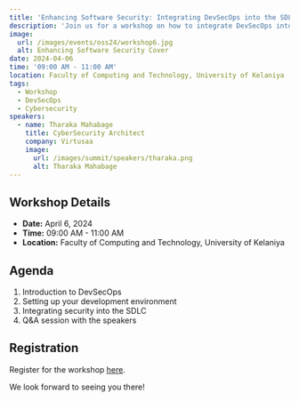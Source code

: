 ```yaml
---
title: 'Enhancing Software Security: Integrating DevSecOps into the SDLC for Robust Protection'
description: 'Join us for a workshop on how to integrate DevSecOps into the SDLC for robust software security.'
image:
  url: /images/events/oss24/workshop6.jpg
  alt: Enhancing Software Security Cover
date: 2024-04-06
time: '09:00 AM - 11:00 AM'
location: Faculty of Computing and Technology, University of Kelaniya
tags:
  - Workshop
  - DevSecOps
  - Cybersecurity
speakers:
  - name: Tharaka Mahabage
    title: CyberSecurity Architect
    company: Virtusaa
    image:
      url: /images/summit/speakers/tharaka.png
      alt: Tharaka Mahabage
---
```


## Workshop Details

- **Date:** April 6, 2024
- **Time:** 09:00 AM - 11:00 AM
- **Location:** Faculty of Computing and Technology, University of Kelaniya

## Agenda

1. Introduction to DevSecOps
2. Setting up your development environment
3. Integrating security into the SDLC
4. Q&A session with the speakers

## Registration

Register for the workshop [here](https://www.fossuok.org/oss24entry).

We look forward to seeing you there! 
